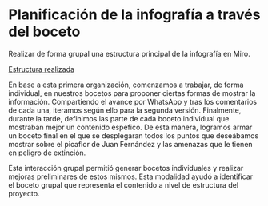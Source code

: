 # Planificación de la infografía a través del boceto



Realizar de forma grupal una estructura principal de la infografía en Miro.

[Estructura realizada](https://miro.com/app/board/o9J_lAF-N9E=/)

En base a esta primera organización, comenzamos a trabajar, de forma individual, en nuestros bocetos para proponer ciertas formas de mostrar la información. Compartiendo el avance por WhatsApp y tras los comentarios de cada una, iteramos según ello para la segunda versión. Finalmente, durante la tarde, definimos las parte de cada boceto individual que mostraban mejor un contenido espefico. De esta manera, logramos armar un boceto final en el que se desplegaran todos los puntos que deseábamos mostrar sobre el picaflor de Juan Fernández y las amenazas que le tienen en peligro de extinción.

Esta interacción grupal permitió generar bocetos individuales y realizar mejoras preliminares de estos mismos. Esta modalidad ayudó a identificar el boceto grupal que representa el contenido a nivel de estructura del proyecto.



